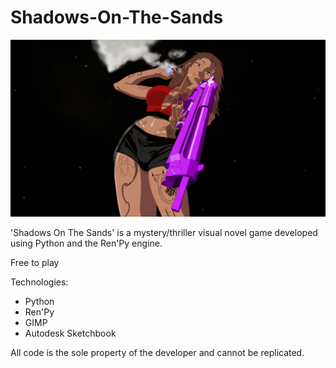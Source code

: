 # Shadows-On-The-Sands
<img src = "SOTSMainMenuBackground.png">

'Shadows On The Sands' is a mystery/thriller visual novel game developed using Python and the Ren'Py engine.

Free to play

Technologies:
- Python
- Ren'Py
- GIMP
- Autodesk Sketchbook

All code is the sole property of the developer and cannot be replicated.
